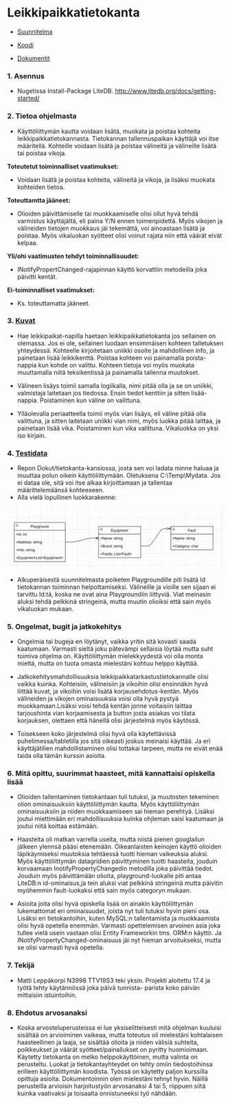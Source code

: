 # Leikkipaikkatietokanta

* [Suunnitelma](https://gitlab.labranet.jamk.fi/N3998/klohjelmointi_harjoitust./-/blob/master/Dokut/Suunnitelma.md)

* [Koodi](https://gitlab.labranet.jamk.fi/N3998/klohjelmointi_harjoitust./-/tree/master/Leikkipaikat)

* [Dokumentit](https://gitlab.labranet.jamk.fi/N3998/klohjelmointi_harjoitust./-/tree/master/Dokut)

### 1. Asennus
* Nugetissa Install-Package LiteDB. http://www.litedb.org/docs/getting-started/

### 2. Tietoa ohjelmasta
* Käyttöliittymän kautta voidaan lisätä, muokata ja poistaa kohteita leikkipaikkatietokannasta. Tietokannan tallennuspaikan 
käyttäjä voi itse määritellä. Kohteille voidaan lisätä ja poistaa välineitä ja välineille lisätä tai poistaa vikoja. 

**Toteutetut toiminnalliset vaatimukset:**

* Voidaan lisätä ja poistaa kohteita, välineitä ja vikoja, ja lisäksi muokata kohteiden tietoa.

**Toteuttamtta jääneet:**

* Olioiden päivittämiselle tai muokkaamiselle olisi ollut hyvä tehdä varmistus käyttäjältä, eli paina Y/N ennen toimenpidettä.
Myös vikojen ja välineiden tietojen muokkaus jäi tekemättä, voi ainoastaan lisätä ja poistaa. Myös vikaluokan syötteet olisi
voinut rajata niin että väärät eivät kelpaa.

**Yli/ohi vaatimusten tehdyt toiminnallisuudet:**

* INotifyPropertChanged-rajapinnan käyttö korvattiin metodeilla joka päivitti kentät. 

**Ei-toiminnalliset vaatimukset:**

* Ks. toteuttamatta jääneet.

### 3. [Kuvat](https://gitlab.labranet.jamk.fi/N3998/klohjelmointi_harjoitust./-/tree/master/Dokut/kuvat)

* Hae leikkipaikat-napilla haetaan leikkipaikkatietokanta jos sellainen on olemassa. Jos ei ole, sellainen luodaan ensimmäisen kohteen talletuksen yhteydessä. Kohteelle kirjoitetaan uniikki osoite ja mahdollinen info, ja painetaan lisää leikkikenttä.
Poistaa kohteen voi painamalla poista-nappia kun kohde on valittu. Kohteen tietoja voi myös muokata muuttamalla niitä teksikentissä
ja painamalla tallenna muutokset.

* Välineen lisäys toimii samalla logiikalla, nimi pitää olla ja se on uniikki, valmistaja laitetaan jos tiedossa. Ensin
tiedot kenttiin ja sitten lisää-nappia. Poistaminen kun väline on valittuna.

* Ylläolevalla periaatteella toimii myös vian lisäys, eli väline pitää olla valittuna, ja sitten laitetaan uniikki vian nimi,
myös luokka pitää laittaa, ja painetaan lisää vika. Poistaminen kun vika valittuna. Vikaluokka on yksi iso kirjain.

### 4. [Testidata](https://gitlab.labranet.jamk.fi/N3998/klohjelmointi_harjoitust./-/tree/master/Dokut%2FTietokanta) 
* Repon Dokut/tietokanta-kansiossa, josta sen voi ladata minne haluaa ja muuttaa polun oikein käyttöliittymään.
Oletuksena C:\Temp\Mydata. Jos ei dataa ole, sitä voi itse alkaa kirjoittamaan ja tallentaa määrittelemäänsä kohteeseen.
* Alla vielä lopullinen luokkarakenne:

![](Dokut/kuvat/Luokat.PNG)

* Alkuperäisestä suunnitelmasta poiketen Playgroundille piti lisätä Id tietokannan toiminnan helpottamiseksi. 
Välineille ja vioille sen sijaan ei tarvittu Id:tä, koska ne ovat aina Playgroundiin liittyviä. Viat meinasin aluksi 
tehdä pelkkinä stringeinä, mutta muutin olioiksi että sain myös vikaluokan mukaan.

### 5. Ongelmat, bugit ja jatkokehitys

* Ongelmia tai bugeja en löytänyt, vaikka yritin sitä kovasti saada kaatumaan. Varmasti sieltä joku pätevämpi sellaisia 
löytää mutta suht toimiva ohjelma on. Käyttöliittymän mielekkyydestä voi olla monta mieltä, mutta on tuota omasta mielestäni 
kohtuu helppo käyttää.	

* Jatkokehitysmahdollisuuksia leikkipaikkatarkastustietokannalle olisi vaikka kuinka. Kohteisiin, välineisiin ja vikoihin
olisi ensinnäkin hyvä liittää kuvat, ja vikoihin voisi lisätä korjausehdotus-kentän. Myös välineiden ja vikojen ominaisuuksia
voisi olla hyvä pystyä muokkamaan.Lisäksi voisi tehdä kentän jonne voitaisiin laittaa tarjoushinta vian korjaamisesta ja button
josta asiakas voi tilata korjauksen, olettaen että hänellä olisi järjestelmä myös käytössä.

* Toisekseen koko järjestelmä olisi hyvä olla käytettävissä puhelimessa/tabletilla jos sitä oikeasti joskus meinaisi käyttää. 
Ja eri käyttäjätilien mahdollistaminen olisi tottakai tarpeen, mutta ne eivät enää taida olla 
tämän kurssin asioita.


### 6. Mitä opittu, suurimmat haasteet, mitä kannattaisi opiskella lisää

* Olioiden tallentaminen tietokantaan tuli tutuksi, ja muutosten tekeminen olion ominaisuuksiin käyttöliittymän kautta. 
Myös käyttöliittymän ominaisuuksiin ja niiden muokkaamiseen sai hieman perehtyä. Lisäksi joutui miettimään eri mahdollisuuksia
kuinka ohjleman saisi kaatumaan ja joutui niitä koittaa estämään.

* Haasteita oli matkan varrella useita, mutta niistä pienen googlailun jälkeen ylennsä pääsi etenemään. Oikeanlaisten 
keinojen käyttö olioiden läpikäymiseksi muutoksia tehtäessä tuotti hieman vaikeuksia aluksi. Myös käyttöliittymän 
datagridien päivittyminen tuotti haasteita, jouduin korvaamaan InotifyPropertyChangedin metodilla joka päivittää tiedot. 
Jouduin myös päivittämään olioita, playground-luokalle piti antaa LiteDB:n id-ominaisus,ja tein aluksi viat pelkkinä
stringeinä mutta päivitin myöhemmin fault-luokaksi että sain myös categoryn mukaan.

* Asioita joita olisi hyvä opiskella lisää on ainakin käyttöliittymän lukemattomat eri ominaisuudet, joista nyt tuli tutuksi
hyvin pieni osa. Lisäksi eri tietokantoihin, kuten MySQL:n tallentamista ja muokkaamista olisi hyvä opetella enemmän. 
Varmasti opettelemisen arvoinen asia joka tullee vielä usein vastaan olisi Entity Frameworkin tms. ORM:n käyttö. Ja 
INotifyPropertyChanged-ominaisuus jäi nyt hieman arvoitukseksi, mutta se olisi varmasti hyvä opetella.

### 7. Tekijä
* Matti Leppäkorpi N3998 TTV19S3 teki yksin. Projekti aloitettu 17.4 ja työtä tehty käytännössä joka päivä tunnista-
parista koko päivän mittaisiin istuintoihin.

### 8. Ehdotus arvosanaksi
* Koska arvosteluperusteissa ei lue yksiselitteisesti mitä ohjelman kuuluisi sisältää on arvioiminen vaikeaa, mutta 
toteutus oli mielestäni kohtalaisen haasteellinen ja laaja, se sisältää olioita ja niiden välisiä suhteita, poikkeukset
ja väärät syötteet/painallukset on pyritty huomioimaan. Käytetty tietokanta on melko helppokäyttöinen, mutta valinta on
perusteltu. Luokat ja tietokantayhteydet on tehty omiin tiedostoihinsa erilleen käyttöliittymän koodista.
Työssä on käytetty paljon kurssilla opittuja asioita. Dokumentoinnin olen mielestäni tehnyt hyvin. Näillä perusteilla 
arvioisin harjoitustyön arvosanaksi 4 tai 5, riippuen siitä kuinka vaativaksi ja toisaalta onnistuneeksi työ nähdään.




